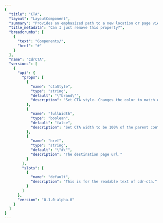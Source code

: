 ```yaml
---
{
  "title": "CTA",
  "layout": "LayoutComponent",
  "summary": "Provides an emphasized path to a new location or page view. It’s primary purpose is for selling or marketing a product(s) and entices users to perform an action. ",
  "title_metadata": "Can I just remove this property?",
  "breadcrumbs": [
    {
      "text": "Components/",
      "href": "#"
    }
  ],
  "name": "CdrCTA",
  "versions": [
    {
      "api": {
        "props": [
          {
            "name": "ctaStyle",
            "type": "string",
            "default": "\"brand\"",
            "description": "Set CTA style. Changes the color to match different themes. Possible values: { brand, dark, light, sale }"
          },
          {
            "name": "fullWidth",
            "type": "boolean",
            "default": "false",
            "description": "Set CTA width to be 100% of the parent container."
          },
          {
            "name": "href",
            "type": "string",
            "default": "\"#\"",
            "description": "The destination page url."
          }
        ],
        "slots": [
          {
            "name": "default",
            "description": "This is for the readable text of cdr-cta."
          }
        ]
      },
      "version": "0.1.0-alpha.0"
    }
  ]
}
---
```


<cdr-doc-tabs>
<template slot="API">
<cdr-doc-table-of-contents-shell>
  
## Properties
<cdr-doc-api type="prop" />

## Slots
<cdr-doc-api type="slot" />

## Installation

Resources are available with the [cdr-cta package](https://www.npmjs.com/package/@rei/cdr-cta):

<cdr-doc-api type="installation" />

- Component: `@rei/cdr-cta`
- Component styles: `cdr-cta.css`

To incorporate the required assets for a component, use the following steps:

### #1. Install using NPM

Install the `cdr-cta` package using `npm` in your terminal:

_Terminal_

```terminal
    npm i -s @rei/cdr-link
```

### #2. Import Dependencies

_main.js_

```javascript
// import your required css
import "@rei/cdr-cta/dist/cdr-cta.css";

// CTA uses a 
import "@rei/cdr-link/dist/cdr-icon.css";
```

### #3. Add component to a template

_local.vue_

```vue
<template>
...
  <cdr-cta href="rei.com"></cdr-cta>
...
</template>

<script>
import { CdrCta } from '@rei/cdr-cta';
export default {
  ...
  components: {
    CdrCta
  }
}
</script>
```

## Usage

Cdr-cta is meant to standardize calls-to-action, so there are a limited number of ways it can change. Use the 'elevated' modifier to change the drop shadow, and ctaStyle to change the theme.

This example code renders a full-width cdr-cta link, with the elevated modifier and the sale theme.
```vue
<template>
  <cdr-cta 
    href="https://rei.com" 
    :full-width="true" 
    cta-style="sale" 
    modifier"elevated"
  >
    See our new gear!
  </cdr-cta>
</template>
```

While cdr-cta looks like a button, it's actually an anchor, and should never be used where a button is preferable. Furthermore, cdr-cta should never be assigned a role of button.

If you need to make a link that does not look like a button, use cdr-link.

## Accessibility

- Ensure cdr-cta can be accessed via the keyboard. Don't manipulate the default tab index
- Ensure assistive technologies can find all cdr-cta links on a page by:
  - Using labels that are descriptive. Do not use "Click here" or "start here"
  - Describing the cdr-cta link's destination when clicked
  - Always providing an href attribute. Empty href attributes are not considered true links.
  - Use hidden text that can be read by screen readers, if screen space for text is minimal
  - Use an inline element for hidden text using the cdr-sr-only class
  ```vue
  <cdr-cta>
    Start here <span class="cdr-sr-only">for help finding the proper sleeping bag</span>
  </cdr-cta>
  ```

</cdr-doc-table-of-contents-shell>
</template>

<template slot="History">

## 0.1.0-alpha.0

### What's new

**CdrCTA** component:

- Includes suppoort for various themes
- Renders default and full-width sizes

</template>
</cdr-doc-tabs>